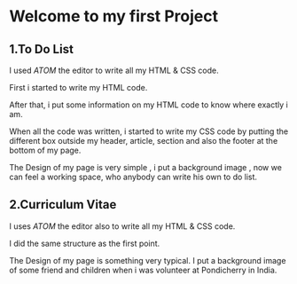 # Welcome to my first Project

## 1.To Do List

I used _ATOM_ the editor to write all my HTML & CSS code.

First i started to write my HTML code.

After that, i put some information on my HTML code to know where exactly i am.

When all the code was written, i started to write my CSS code by putting the different box outside my header, article, section and also the footer at the bottom of my page.

The Design of my page is very simple , i put a background image , now we can feel a working space, who anybody can write his own to do list.


## 2.Curriculum Vitae

I uses _ATOM_ the editor also to write all my HTML & CSS code.

I did the same structure as the first point.

The Design of my page is something very typical.
I put a background image of some friend and children when i was volunteer at Pondicherry in India.
